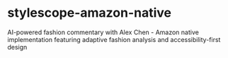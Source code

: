 # stylescope-amazon-native
AI-powered fashion commentary with Alex Chen - Amazon native implementation featuring adaptive fashion analysis and accessibility-first design
